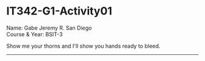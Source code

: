 # IT342-G1-Activity01

Name: Gabe Jeremy R. San Diego<br>
Course & Year: BSIT-3

Show me your thorns and I'll show you hands ready to bleed.
***